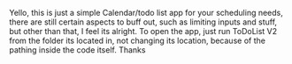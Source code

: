 Yello, this is just a simple Calendar/todo list app for your scheduling needs, there are still certain aspects to buff out, such as limiting inputs and stuff, but other than that, I feel its alright.
To open the app, just run ToDoList V2 from the folder its located in, not changing its location, because of the pathing inside the code itself.
Thanks
